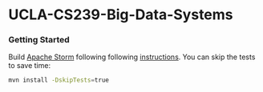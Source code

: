 # UCLA-CS239-Big-Data-Systems

### Getting Started

Build [Apache Storm](https://github.com/apache/storm) following following [instructions](https://github.com/apache/storm/blob/master/DEVELOPER.md). You can skip the tests to save time:

```bash
mvn install -DskipTests=true
```